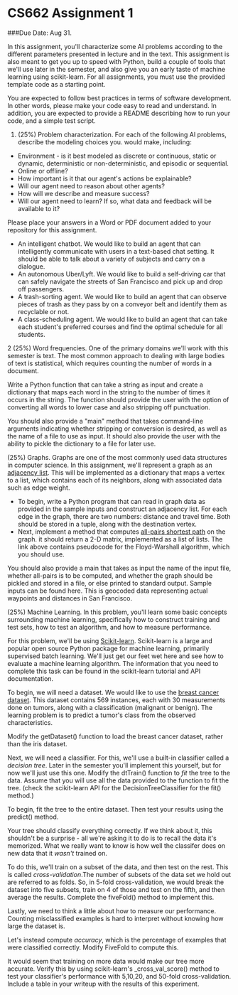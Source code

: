 # CS662 Assignment 1

 ###Due Date: Aug 31.

In this assignment, you'll characterize some AI problems according to the different parameters presented in lecture and in the text. 
This assignment is also meant to get you up to speed with Python, build a
couple of tools that we'll use later in the semester, and also give
you an early taste of machine learning using scikit-learn. For all
assignments, you must use the provided template code as a starting
point.

You are expected to follow best practices in terms of software
development. In other words, please make your code easy to read and
understand. In addition, you are expected to provide a README
describing how to run your code, and a simple test script.

1. (25%) Problem characterization. For each of the following AI problems, describe the modeling choices you. would make, including:
* Environment - is it best modeled as discrete or continuous, static or dynamic, deterministic or non-deterministic, and episodic or sequential.
* Online or offline? 
* How important is it that our agent's actions be explainable?
* Will our agent need to reason about other agents?
* How will we describe and measure success?
* Will our agent need to learn? If so, what data and feedback will be available to it?

Please place your answers in a Word or PDF document added to your repository for this assignment.

* An intelligent chatbot. We would like to build an agent that can intelligently communicate with users in a text-based chat setting. It should be able to talk about a variety of subjects and carry on a dialogue.
* An autonomous Uber/Lyft. We would like to build a self-driving car that can safely navigate the streets of San Francisco and pick up and drop off passengers.
* A trash-sorting agent. We would like to build an agent that can observe pieces of trash as they pass by on a conveyor belt and identify them as recyclable or not. 
* A class-scheduling agent. We would like to build an agent that can take each student's preferred courses and find the optimal schedule for all students.


2 (25%) Word frequencies. One of the primary domains we'll  work
  with this semester is text. The most common approach to dealing with
  large bodies of text is statistical, which requires counting the
  number of words in a document.

Write a Python function that can take a string as input and create a
  dictionary that maps each word in the string to the number of
  times it occurs in the string. The function should provide the user
  with the option of converting all words to lower case and also
  stripping off punctuation.

  You should also provide a "main" method that takes command-line
  arguments indicating whether stripping or conversion is desired, as
  well as the name of a file to use as input. It should also provide
  the user with the ability to pickle the dictionary to a file for
  later use. 

(25%) Graphs. Graphs are one of the most commonly used data
  structures in computer science. In this assignment, we'll represent
  a graph as an [adjacency list](http://en.wikipedia.org/wiki/Adjacency_list). This will be implemented as a dictionary that maps a
  vertex to a list, which contains each of its neighbors, along with
  associated data such as edge weight.

* To begin, write a Python program that can read in graph data as
  provided in the sample inputs and construct an adjacency list. For
  each edge in the graph, there are two numbers: distance and travel
  time. Both should be stored in a tuple, along with the destination
  vertex.
*  Next, implement a method that computes [all-pairs shortest path](http://en.wikipedia.org/wiki/Floyd-Warshall_algorithm)
  on the graph. it should return a 2-D matrix, implemented as a list
  of lists. The link above contains pseudocode for the Floyd-Warshall
  algorithm, which you should use.

 You should also provide a main that takes as input the name of
  the input file, whether all-pairs is to be computed, and whether the
  graph should be pickled and stored in a file, or else printed to
  standard output. 
 Sample inputs can be found here. This is geocoded data
  representing actual waypoints and distances in San Francisco.
  
 (25%) Machine Learning. In this problem, you'll learn some basic concepts surrounding
  machine learning, specifically how to construct training and test
  sets, how to test an algorithm, and how to measure performance.

For this problem, we'll be using
[Scikit-learn](https://scikit-learn.org/stable/index.html). Scikit-learn
is a large and popular open source Python package for machine
learning, primarily supervised batch learning. We'll just get our feet
wet here and see how to evaluate a machine learning algorithm. The
information that you need to complete this task can be found in the
scikit-learn tutorial and API documentation.

To begin, we will need a dataset. We would like to use the
[breast cancer dataset](https://scikit-learn.org/stable/datasets/index.html#breast-cancer-dataset). This
dataset contains 569 instances, each with 30 measurements done on
tumors, along with a classification (malignant or benign). The
learning problem is to predict a tumor's class from the observed
characteristics.

Modify the getDataset() function to load the breast cancer dataset,
rather than the iris dataset.

Next, we will need a classifier. For this, we'll use a built-in
classifier called a _decision tree_. Later in the semester you'll
implement this yourself, but for now we'll just use this one. Modify
the dtTrain() function to _fit_ the tree to the data. Assume that you
will use all the data provided to the function to fit the tree. (check
the scikit-learn API for the DecisionTreeClassifier for the fit()
method.)

To begin, fit the tree to the entire dataset. Then test your results
using the predict() method.

Your tree should classify everything correctly. If we think about it,
this shouldn't be a surprise - all we're asking it to do is to recall
the data it's memorized. What we really want to know is how well the
classifer does on new data that it _wasn't_ trained on.

To do this, we'll train on a subset of the data, and then test on the
rest. This is called _cross-validation_.The number of subsets of the
data set we hold out are referred to as folds. So, in 5-fold
cross-validation, we would break the dataset into five subsets, train
on 4 of those and test on the fifth, and then average the results. Complete the fiveFold()
method to implement this.

Lastly, we need to think a little about how to measure our
performance. Counting misclassified examples is hard to interpret
without knowing how large the dataset is.

Let's instead compute _accuracy_, which is the percentage of
examples that were classified correctly. Modify FiveFold to compute this.

It would seem that training on more data would make our tree more
accurate. Verify this by using scikit-learn's _cross_val_score()
method to test your classifier's performance with 5,10,20, and 50-fold
cross-validation. Include a table in your writeup with the results of
this experiment.










